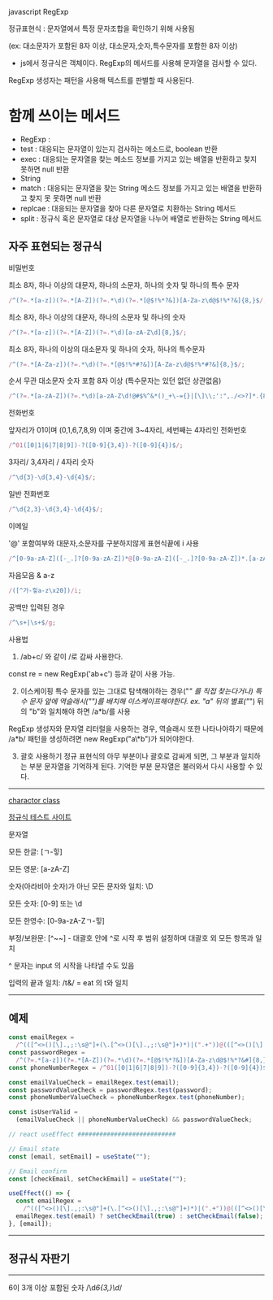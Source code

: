 javascript RegExp

정규표현식 : 문자열에서 특정 문자조합을 확인하기 위해 사용됨

(ex: 대소문자가 포함된 8자 이상, 대소문자,숫자,특수문자를 포함한 8자 이상)

- js에서 정규식은 객체이다. RegExp의 메서드를 사용해 문자열을 검사할 수 있다.

RegExp 생성자는 패턴을 사용해 텍스트를 판별할 때 사용된다.

# 함께 쓰이는 메서드

- RegExp :
- test : 대응되는 문자열이 있는지 검사하는 메소드로, boolean 반환
- exec : 대응되는 문자열을 찾는 메소드 정보를 가지고 있는 배열을 반환하고 찾지 못하면 null 반환
- String
- match : 대응되는 문자열을 찾는 String 메소드 정보를 가지고 있는 배열을 반환하고 찾지 못 못하면 null 반환
- replcae : 대응되는 문자열을 찾아 다른 문자열로 치환하는 String 메서드
- split : 정규식 혹은 문자열로 대상 문자열을 나누어 배열로 반환하는 String 메서드

## 자주 표현되는 정규식

비밀번호

최소 8자, 하나 이상의 대문자, 하나의 소문자, 하나의 숫자 및 하나의 특수 문자

```javascript
/^(?=.*[a-z])(?=.*[A-Z])(?=.*\d)(?=.*[@$!%*?&])[A-Za-z\d@$!%*?&]{8,}$/;
```

최소 8자, 하나 이상의 대문자, 하나의 소문자 및 하나의 숫자

```javascript
/^(?=.*[a-z])(?=.*[A-Z])(?=.*\d)[a-zA-Z\d]{8,}$/;
```

최소 8자, 하나의 이상의 대소문자 및 하나의 숫자, 하나의 특수문자

```javascript
/^(?=.*[A-Za-z])(?=.*\d)(?=.*[@$!%*#?&])[A-Za-z\d@$!%*#?&]{8,}$/;
```

순서 무관 대소문자 숫자 포함 8자 이상 (특수문자는 있던 없던 상관없음)

```javascript
/^(?=.*[a-zA-Z])(?=.*\d)[a-zA-Z\d!@#$%^&*()_+\-={}|[\]\\;':",./<>?]*.{8,}$/;
```

전화번호

앞자리가 01이며 (0,1,6,7,8,9) 이며 중간에 3~4자리, 세번째는 4자리인 전화번호

```javascript
/^01([0|1|6|7|8|9])-?([0-9]{3,4})-?([0-9]{4})$/;
```

3자리/ 3,4자리 / 4자리 숫자

```javascript
/^\d{3}-\d{3,4}-\d{4}$/;
```

일반 전화번호

```javascript
/^\d{2,3}-\d{3,4}-\d{4}$/;
```

이메일

'@' 포함여부와 대문자,소문자를 구분하지않게 표현식끝에 i 사용

```javascript
/^[0-9a-zA-Z]([-_.]?[0-9a-zA-Z])*@[0-9a-zA-Z]([-_.]?[0-9a-zA-Z])*.[a-zA-Z]{2,3}$/i;
```

자음모음 & a-z

```javascript
/([^가-힣a-z\x20])/i;
```

공백만 입력된 경우

```javascript
/^\s+|\s+$/g;
```

사용법

1. /ab+c/ 와 같이 /로 감싸 사용한다.

const re = new RegExp('ab+c') 등과 같이 사용 가능.

2. 이스케이핑
   특수 문자를 있는 그대로 탐색해야하는 경우("_" 를 직접 찾는다거나)
   특수 문자 앞에 역슬래시("\")를 배치해 이스케이프해야한다.
   ex.
   "a" 뒤의 별표("_") 뒤의 "b"와 일치해야 하면 /a\*b/를 사용

RegExp 생성자와 문자열 리터럴을 사용하는 경우,
역슬래시 또한 나타나야하기 때문에
/a\*b/ 패턴을 생성하려면 new RegExp("a\\\*b")가 되어야한다.

3. 괄호 사용하기
   정규 표현식의 아무 부분이나 괄호로 감싸게 되면, 그 부분과 일치하는
   부분 문자열을 기억하게 된다.
   기억한 부분 문자열은 불러와서 다시 사용할 수 있다.

---

[charactor class](https://developer.mozilla.org/en-US/docs/Web/JavaScript/Guide/Regular_Expressions/Cheatsheet)

[정규식 테스트 사이트](https://regexr.com)

문자열

모든 한글: [ㄱ-힣]

모든 영문: [a-zA-Z]

숫자(아라비아 숫자)가 아닌 모든 문자와 일치: \D

모든 숫자: [0-9] 또는 \d

모든 한영수: [0-9a-zA-Zㄱ-힣]

부정/보완문: [^~~] - 대괄호 안에 ^로 시작 후 범위 설정하며 대괄호 외 모든 항목과 일치

^ 문자는 input 의 시작을 나타낼 수도 있음

입력의 끝과 일치: /t&/ = eat 의 t와 일치

---

## 예제

```javascript
const emailRegex =
  /^(([^<>()[\].,;:\s@"]+(\.[^<>()[\].,;:\s@"]+)*)|(".+"))@(([^<>()[\].,;:\s@"]+\.)+[^<>()[\].,;:\s@"]{2,})$/i;
const passwordRegex =
  /^(?=.*[a-z])(?=.*[A-Z])(?=.*\d)(?=.*[@$!%*?&])[A-Za-z\d@$!%*?&#]{8,}$/;
const phoneNumberRegex = /^01([0|1|6|7|8|9])-?([0-9]{3,4})-?([0-9]{4})$/;

const emailValueCheck = emailRegex.test(email);
const passwordValueCheck = passwordRegex.test(password);
const phoneNumberValueCheck = phoneNumberRegex.test(phoneNumber);

const isUserValid =
  (emailValueCheck || phoneNumberValueCheck) && passwordValueCheck;

// react useEffect ###########################

// Email state
const [email, setEmail] = useState("");

// Email confirm
const [checkEmail, setCheckEmail] = useState("");

useEffect(() => {
  const emailRegex =
    /^(([^<>()[\].,;:\s@"]+(\.[^<>()[\].,;:\s@"]+)*)|(".+"))@(([^<>()[\].,;:\s@"]+\.)+[^<>()[\].,;:\s@"]{2,})$/i;
  emailRegex.test(email) ? setCheckEmail(true) : setCheckEmail(false);
}, [email]);
```

---

## **정규식 자판기**

---

6이 3개 이상 포함된 숫자
/\d*6{3,}\d*/

